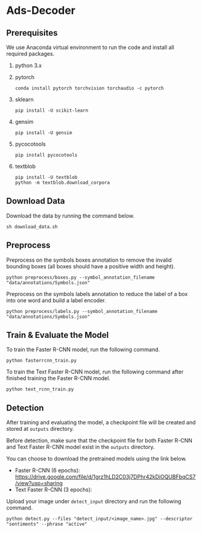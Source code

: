 # Ads-Decoder

## Prerequisites
We use Anaconda virtual environment to run the code and install all required packages.

1. python 3.x
2. pytorch

    `conda install pytorch torchvision torchaudio -c pytorch`

3. sklearn
    
    `pip install -U scikit-learn`

4. gensim

    `pip install -U gensim`

5. pycocotools

    `pip install pycocotools`
    
6. textblob

    ```
    pip install -U textblob
    python -m textblob.download_corpora
    ```

## Download Data
Download the data by running the command below.

    sh download_data.sh

## Preprocess
Preprocess on the symbols boxes annotation to remove the invalid bounding boxes (all boxes should have a positive width and height).

    python preprocess/boxes.py --symbol_annotation_filename "data/annotations/Symbols.json"

Preprocess on the symbols labels annotation to reduce the label of a box into one word and build a label encoder.

    python preprocess/labels.py --symbol_annotation_filename "data/annotations/Symbols.json"

## Train & Evaluate the Model

To train the Faster R-CNN model, run the following command.

    python fasterrcnn_train.py

To train the Text Faster R-CNN model, run the following command after finished training the Faster R-CNN model.

    python text_rcnn_train.py

## Detection

After training and evaluating the model, a checkpoint file will be created and stored at `outputs` directory.

Before detection, make sure that the checkpoint file for both Faster R-CNN and Text Faster R-CNN model exist in the `outputs` directory.

You can choose to download the pretrained models using the link below.

* Faster R-CNN (6 epochs): https://drive.google.com/file/d/1grz1hLD2C03j7DPhr42kDiOQUBFbqCS7/view?usp=sharing
* Text Faster R-CNN (3 epochs): 

Upload your image under `detect_input` directory and run the following command.

    python detect.py --files "detect_input/<image_name>.jpg" --descriptor "sentiments" --phrase "active"